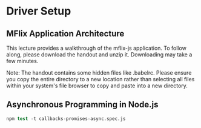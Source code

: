 # Driver Setup
## MFlix Application Architecture
This lecture provides a walkthrough of the mflix-js application. To follow along, please download the handout and unzip it. Downloading may take a few minutes.

Note: The handout contains some hidden files like .babelrc. Please ensure you copy the entire directory to a new location rather than selecting all files within your system's file browser to copy and paste into a new directory.

## Asynchronous Programming in Node.js
```s
npm test -t callbacks-promises-async.spec.js 
```